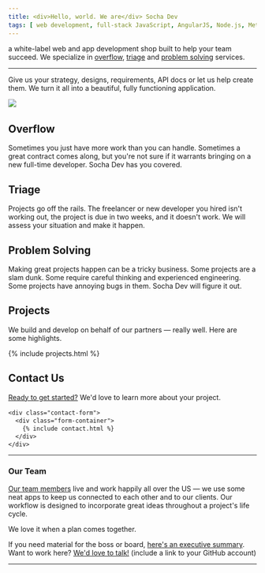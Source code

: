 ```yaml
---
title: <div>Hello, world. We are</div> Socha Dev
tags: [ web development, full-stack JavaScript, AngularJS, Node.js, Meteor, PHP, Phalcon, Drupal, front ]
---
```


<section class="stripe intro">
  <div class="container">
    <div class="alpha">
      <p>a
        <span class="gray tooltip" data-tip="White-label means that you can take
        credit for the work you hire us to do; we like staying behind the scenes.">white-label</span>
        web and app development shop built to help your team succeed. We specialize in
        <a href="#overflow" class="blue">overflow</a>,
        <a href="#triage" class="red">triage</a> and
        <a href="#problem-solving" class="green">problem solving</a> services.
      </p>
      <hr>
      <p>Give us your strategy, designs, requirements, API docs or let us help create them.
      We turn it all into a beautiful, fully functioning application.</p>
    </div>
    <div class="beta">
      <img class="img-responsive hide-mobile" srcset="/assets/images/heroes/main-illust@2x.png" src="/assets/images/heroes/main-illust.png" />
    </div>
  </div>
</section>

<section class="stripe icon-stripe blue overflow">
  <div class="container">
    <div class="alpha hide-mobile"><span class="icon icon-tint icon-9x"></span></div>
    <div class="beta">
      <h2 id="overflow">Overflow</h2>
      <p>Sometimes you just have more work than you can handle. Sometimes a great contract comes along, but you're not sure if it warrants bringing on a new full-time developer. Socha Dev has you covered.</p>
    </div>
  </div>
</section>

<section class="stripe icon-stripe red triage">
  <div class="container">
    <div class="alpha">
      <h2 id="triage">Triage</h2>
      <p>Projects go off the rails. The freelancer or new developer you hired isn't working out, the project is due in two weeks, and it doesn't work. We will assess your situation and make it happen.</p>
    </div>
    <div class="beta hide-mobile"><span class="icon icon-ambulance icon-flip-horizontal icon-rotate-90 icon-7x"></span></div>
  </div>
</section>

<section class="stripe icon-stripe green problem-solving">
  <div class="container">
    <div class="alpha hide-mobile"><span class="icon icon-cog-alt icon-8x"></span></div>
    <div class="beta">
      <h2 id="problem-solving">Problem Solving</h2>
      <p>Making great projects happen can be a tricky business. Some projects are a slam dunk. Some require careful thinking and experienced engineering. Some projects have annoying bugs in them. Socha Dev will figure it out.</p>
    </div>
  </div>
</section>

<section class="stripe projects gray">
  <div class="container">
    <div class="fullwidth">
      <h2 id="projects">Projects</h2>
      <p>We build and develop on behalf of our partners &mdash; really well. Here are some highlights.</p>
      {% include projects.html %}
    </div>
  </div>
</section>

<section class="stripe contact-us darkgray">
  <div class="container fullblock">
    <div class="fullwidth">
      <h2 id="contact">Contact Us</h2>
      <p><a href="{{ page.url }}" class="blue form-toggler">Ready to get started?</a> We'd love to learn more about your project.</p>
    </div>

    <div class="contact-form">
      <div class="form-container">
        {% include contact.html %}
      </div>
    </div>
  </div>
</section>

<section class="stripe darkgray team">
  <div class="container fullblock">
    <hr>
  </div>

  <div class="container team-about">
    <div class="alpha hide-mobile">
      <span class="icon icon-letter-a icon-12x"></span>
    </div>
    <div class="beta">
      <h3 id="about">Our Team</h3>
      <p><a href="/team" class="purple">Our team members</a> live and work happily all over the US &mdash; we use some neat apps to keep us connected to each other and to our clients. <!--<a href="/workflow" class="green">Our workflow</a>--> Our workflow is designed to incorporate great ideas throughout a project's life cycle.</p>
      <p>We love it when a plan comes together.</p>
    </div>
  </div>

  <div class="container exec-summary">
    <div class="fullwidth">
      <p>If you need material for the boss or board, <a href="/executive-summary" target="_blank" class="red">here's an executive summary</a>.<br>Want to work here? <a href="#contact" class="blue form-toggler">We'd love to talk!</a> (include a link to your GitHub account)</p>
    </div>
  </div>

  <div class="container fullblock">
    <hr>
  </div>
</section>
